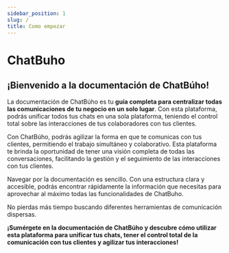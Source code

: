 ```yaml
---
sidebar_position: 1
slug: /
title: Como empezar
---
```


# ChatBuho

## ¡Bienvenido a la documentación de ChatBúho!

La documentación de ChatBúho es tu **guía completa para centralizar todas las comunicaciones de tu negocio en un solo lugar**. Con esta plataforma, podrás unificar todos tus chats en una sola plataforma, teniendo el control total sobre las interacciones de tus colaboradores con tus clientes.

Con ChatBúho, podrás agilizar la forma en que te comunicas con tus clientes, permitiendo el trabajo simultáneo y colaborativo. Esta plataforma te brinda la oportunidad de tener una visión completa de todas las conversaciones, facilitando la gestión y el seguimiento de las interacciones con tus clientes.

Navegar por la documentación es sencillo. Con una estructura clara y accesible, podrás encontrar rápidamente la información que necesitas para aprovechar al máximo todas las funcionalidades de ChatBuho.

No pierdas más tiempo buscando diferentes herramientas de comunicación dispersas.

**¡Sumérgete en la documentación de ChatBúho y descubre cómo utilizar esta plataforma para unificar tus chats, tener el control total de la comunicación con tus clientes y agilizar tus interacciones!**
